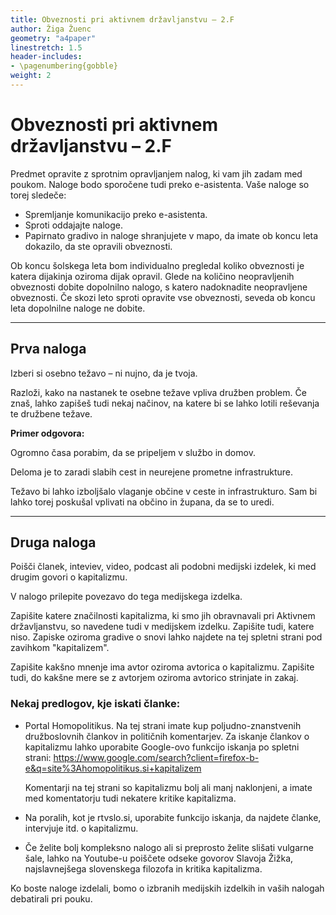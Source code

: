 ```yaml
---
title: Obveznosti pri aktivnem državljanstvu – 2.F
author: Žiga Žuenc
geometry: "a4paper"
linestretch: 1.5
header-includes:
- \pagenumbering{gobble}
weight: 2
---
```


# Obveznosti pri aktivnem državljanstvu – 2.F

Predmet opravite z sprotnim opravljanjem nalog, ki vam jih zadam med poukom. Naloge bodo sporočene tudi preko e-asistenta. Vaše naloge so torej sledeče:

- Spremljanje komunikacijo preko e-asistenta.
- Sproti oddajajte naloge.
- Papirnato gradivo in naloge shranjujete v mapo, da imate ob koncu leta dokazilo, da ste opravili obveznosti.

Ob koncu šolskega leta bom individualno pregledal koliko obveznosti je katera dijakinja oziroma dijak opravil. Glede na količino neopravljenih obveznosti dobite dopolnilno nalogo, s katero nadoknadite neopravljene obveznosti. Če skozi leto sproti opravite vse obveznosti, seveda ob koncu leta dopolnilne naloge ne dobite.

---

## Prva naloga

Izberi si osebno težavo – ni nujno, da je tvoja.

Razloži, kako na nastanek te osebne težave vpliva družben problem. Če znaš, lahko zapišeš tudi nekaj načinov, na katere bi se lahko lotili reševanja te družbene težave.

**Primer odgovora:**

Ogromno časa porabim, da se pripeljem v službo in domov. 

Deloma je to zaradi slabih cest in neurejene prometne infrastrukture.

Težavo bi lahko izboljšalo vlaganje občine v ceste in infrastrukturo. Sam bi lahko torej poskušal vplivati na občino in župana, da se to uredi.

---

## Druga naloga

Poišči članek, inteviev, video, podcast ali podobni medijski izdelek, ki med drugim govori o kapitalizmu. 

V nalogo prilepite povezavo do tega medijskega izdelka.

Zapišite katere značilnosti kapitalizma, ki smo jih obravnavali pri Aktivnem državljanstvu, so navedene tudi v medijskem izdelku. Zapišite tudi, katere niso. Zapiske oziroma gradive o snovi lahko najdete na tej spletni strani pod zavihkom "kapitalizem".

Zapišite kakšno mnenje ima avtor oziroma avtorica o kapitalizmu. Zapišite tudi, do kakšne mere se z avtorjem oziroma avtorico strinjate in zakaj.

### Nekaj predlogov, kje iskati članke:

- Portal Homopolitikus. Na tej strani imate kup poljudno-znanstvenih družboslovnih člankov in političnih komentarjev. Za iskanje člankov o kapitalizmu lahko uporabite Google-ovo funkcijo iskanja po spletni strani: https://www.google.com/search?client=firefox-b-e&q=site%3Ahomopolitikus.si+kapitalizem

    Komentarji na tej strani so kapitalizmu bolj ali manj naklonjeni, a imate med komentatorju tudi nekatere kritike kapitalizma.

- Na poralih, kot je rtvslo.si, uporabite funkcijo iskanja, da najdete članke, intervjuje itd. o kapitalizmu.

- Če želite bolj kompleksno nalogo ali si preprosto želite slišati vulgarne šale, lahko na Youtube-u poiščete odseke govorov Slavoja Žižka, najslavnejšega slovenskega filozofa in kritika kapitalizma.

Ko boste naloge izdelali, bomo o izbranih medijskih izdelkih in vaših nalogah debatirali pri pouku.
